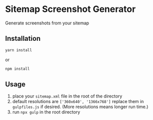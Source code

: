 # Sitemap Screenshot Generator

Generate screenshots from your sitemap

## Installation

```bash
yarn install
```

or

```bash
npm install
```

## Usage

1. place your `sitemap.xml` file in the root of the directory
2. default resolutions are `['360x640', '1366x768']` replace them in `gulpfiles.js` if desired. (More resolutions means longer run time.)
3. run `npx gulp` in the root directory
